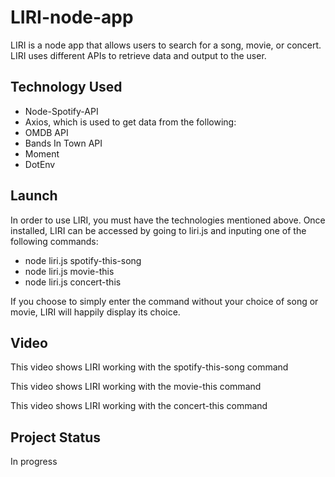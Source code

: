 # LIRI-node-app
LIRI is a node app that allows users to search for a song, movie, or concert. LIRI uses different APIs to retrieve data and output to the user. 


## Technology Used
* Node-Spotify-API
* Axios, which is used to get data from the following:
* OMDB API
* Bands In Town API
* Moment
* DotEnv


## Launch
In order to use LIRI, you must have the technologies mentioned above. Once installed, LIRI can be accessed by going to liri.js and inputing one of the following commands:
* node liri.js spotify-this-song <song name>
* node liri.js movie-this <movie title>
* node liri.js concert-this <artist name>
  
If you choose to simply enter the command without your choice of song or movie, LIRI will happily display its choice.

## Video
This video shows LIRI working with the spotify-this-song command

This video shows LIRI working with the movie-this command

This video shows LIRI working with the concert-this command




## Project Status
In progress
